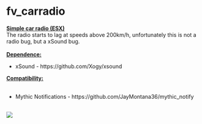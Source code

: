 # fv_carradio
<b><u>Simple car radio (ESX)</u></b><br>
The radio starts to lag at speeds above 200km/h, unfortunately this is not a radio bug, but a xSound bug.<br>
<br>
<b><u>Dependence:</u></b>
<ul>
<li>xSound - https://github.com/Xogy/xsound</li>
</ul>
<b><u>Compatibility:</u></b>
<ul>
<br>
<li>Mythic Notifications - https://github.com/JayMontana36/mythic_notify</li>
</ul>
<br>
<img src="https://i.imgur.com/YoRViV0.png"><br />



